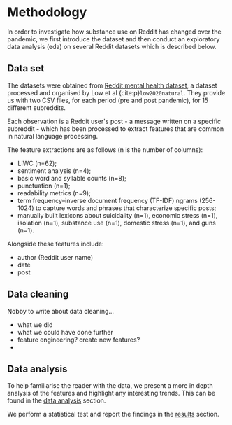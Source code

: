 # Methodology

In order to investigate how substance use on Reddit has changed over the pandemic, we first introduce the dataset and then conduct an exploratory data analysis (eda) on several Reddit datasets which is described below.
## Data set

The datasets were obtained from [Reddit mental health dataset](https://zenodo.org/record/3941387#.YZl5BC1h1QL), a dataset processed and organised by Low et al {cite:p}`low2020natural`. They provide us with two CSV files, for each period (pre and post pandemic), for 15 different subreddits. 

Each observation is a Reddit user's post - a message written on a specific subreddit - which has been processed to extract features that are common in natural language processing.

The feature extractions are as follows (n is the number of columns):
- LIWC (n=62);
- sentiment analysis (n=4); 
- basic word and syllable counts (n=8); 
- punctuation (n=1); 
- readability metrics (n=9); 
- term frequency–inverse document frequency (TF-IDF) ngrams (256-1024) to capture words and phrases that characterize specific posts; 
- manually built lexicons about suicidality (n=1), economic stress (n=1), isolation (n=1), substance use (n=1), domestic stress (n=1), and guns (n=1). 

Alongside these features include:
- author (Reddit user name)
- date
- post
## Data cleaning

Nobby to write about data cleaning...
- what we did
- what we could have done further 
- feature engineering? create new features?
- 

## Data analysis
To help familiarise the reader with the data, we present a more in depth analysis of the features and highlight any interesting trends. This can be found in the [data analysis](data_analysis.md) section.

We perform a statistical test and report the findings in the [results](results.ipynb) section. 
